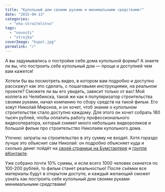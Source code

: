 ```yaml
---
title: "Купольный дом своими руками и минимальными средствами!"
date: "2015-04-13"
categories: 
  - "eko-stroitelstvo"
tags: 
  - "novosti"
  - "strojka"
coverImage: "kupol.jpg"
permalink: "/"
---
```


А вы задумывались о постройке себе дома купольной формы? А знаете ли вы, что построить себе купольный дом — проще и доступней чем вам кажется!

Хотели бы вы посмотреть видео, в котором вам подробно и доступно расскажут как это сделать, с пошаговыми инструкциями, на реальном проекте? Сможете ли вы его увидеть, зависит только от вас! Мой коллега из Челябинска, такой же как я популяризатор строительства своими руками, начал компанию по сбору средств на такой фильм. Его зовут Николай Миронов, и он хочет, чтоб знание о купольном строительстве стало доступно каждому. Для этого он хочет собрать 180 тысяч рублей, чтобы оплатить работу профессионального видеооператора, который снимет много небольших видеороликов и большой фильм про строительство Николаем купольного дома.

Уточню: затраты на строительство в эту сумму не входят. Хотя гораздо лучше это объяснит сам Николай: он подробно объясняет куда и сколько денег пойдёт на [своей странице на Бумстартере](http://boomstarter.ru/projects/rasvedchik/kupolnaya_lihoradka_film_-_rukovodstvo_dlya_stroitelstva) и [группе вКонтакте](https://vk.com/kupolnaya_lihoradka).

Уже собрано почти 10% суммы, и если всего 1000 человек скинется по 100-200 рублей, то фильм станет реальностью! После съёмки все материалы будут в открытом доступе, и каждый желающий сможет узнать как построить себе купольный дом своими руками минимальными средствами!
